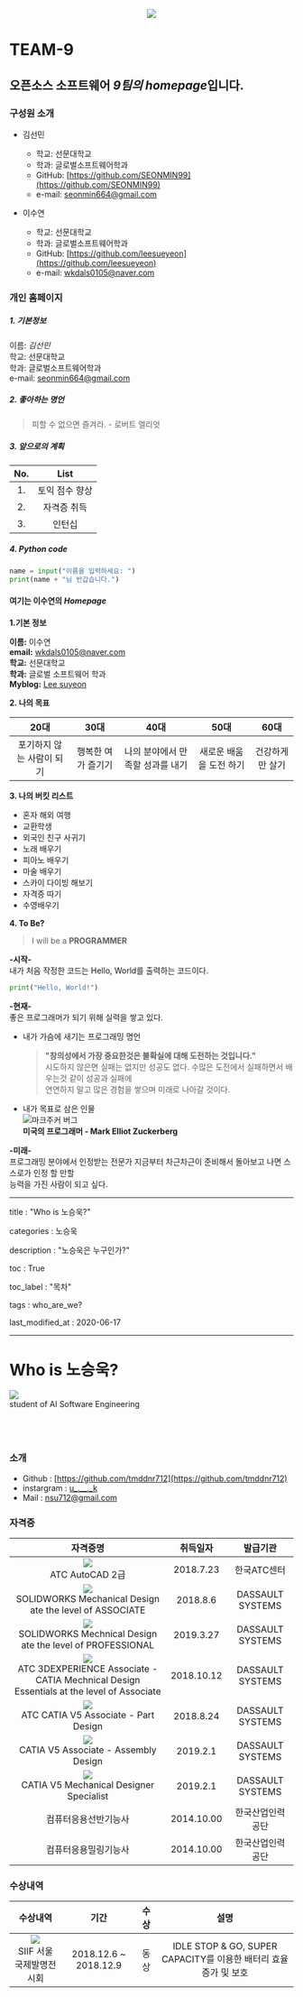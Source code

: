 <p align="center"><img src="https://encrypted-tbn0.gstatic.com/images?q=tbn%3AANd9GcSABtZqk0fr5cMQKjy-hpqhzBNRUIlJrzjlRw&usqp=CAU"></p>


# TEAM-9

## 오픈소스 소프트웨어 *9팀의 homepage*입니다. 


### 구성원 소개
+ 김선민
    + 학교: 선문대학교
    + 학과: 글로벌소프트웨어학과
    + GitHub: [https://github.com/SEONMIN99](https://github.com/SEONMIN99)
    + e-mail: seonmin664@gmail.com

+ 이수연  
    + 학교: 선문대학교  
    + 학과: 글로벌소프트웨어학과  
    + GitHub: [https://github.com/leesueyeon](https://github.com/leesueyeon)  
    + e-mail: wkdals0105@naver.com    
    
    
### 개인 홈페이지  

##### **1. 기본정보**  

이름: *김선민*  
학교: 선문대학교  
학과: 글로벌소프트웨어학과  
e-mail: seonmin664@gmail.com 

##### **2. 좋아하는 명언**  
> 피할 수 없으면 즐겨라. - 로버트 엘리엇

##### **3. 앞으로의 계획**  


| No. | List |   
|:---:|:---:|   
|1.| 토익 점수 향상 |   
|2.| 자격증 취득 |   
|3.| 인턴십 |   

##### **4. Python code**
```python
name = input("이름을 입력하세요: ")
print(name + "님 반갑습니다.")
```

#### **여기는 이수연의** _Homepage_  
**1.기본 정보**  

**이름:** 이수연  
**email:** wkdals0105@naver.com  
**학교:** 선문대학교   
**학과:** 글로벌 소프트웨어 학과   
**Myblog:** [Lee suyeon](https://m.blog.naver.com/PostList.nhn?blogId=wkdals0105) 


**2. 나의 목표**  

|  20대  |  30대  |  40대  |  50대  |  60대  |
|:------:|:------:|:------:|:------:|:------:|
|포기하지 않는 사람이 되기|행복한 여가 즐기기|나의 분야에서 만족할 성과를 내기|새로운 배움을 도전 하기|건강하게만 살기|  


**3. 나의 버킷 리스트**

- 혼자 해외 여행  
- 교환학생  
- 외국인 친구 사귀기  
- 노래 배우기  
- 피아노 배우기  
- 마술 배우기  
- 스카이 다이빙 해보기  
- 자격증 따기  
- 수영배우기


**4. To Be?**

> I will be a **PROGRAMMER**  

**-시작-**   
내가 처음 작정한 코드는 Hello, World를 출력하는 코드이다.
```python
print("Hello, World!")  
```  

**-현재-**   
좋은 프로그래머가 되기 위해 실력을 쌓고 있다.   
* 내가 가슴에 새기는 프로그래밍 명언  
  > **"창의성에서 가장 중요한것은 불확실에 대해 도전하는 것입니다."**  
시도하지 않은면 실패는 없지만 성공도 없다. 수많은 도전에서 실패하면서 배우는것 같이 성공과 실패에   
연연하지 말고 많은 경험을 쌓으며 미래로 나아갈 것이다.  
* 내가 목표로 삼은 인물  
![마크주커 버그](https://encrypted-tbn0.gstatic.com/images?q=tbn%3AANd9GcT3FMPlkd3w87UwbK175i3c_O8_dLCO2vjazQ&usqp=CAU)  
  __미국의 프로그래머 - Mark Elliot Zuckerberg__  

**-미래-**  
프로그래밍 분야에서 인정받는 전문가 지금부터 차근차근이 준비해서 돌아보고 나면 스스로가 인정 할 만할   
능력을 가진 사람이 되고 싶다.

---
  title : "Who is 노승욱?" 

  categories : 
       노승욱
   
  description : "노승욱은 누구인가?"

  toc : True

toc_label : "목차"

tags : 
       who_are_we?

   last_modified_at : 2020-06-17

---

# Who is 노승욱?
![](https://github.com/tmddnr712/bootstrap/blob/master/%EB%85%B8%EC%8A%B9%EC%9A%B1.png?raw=true)
<br/>
student of AI Software Engineering <br/>
<br/>
<br/>
<br/>

### 소개

* Github : [https://github.com/tmddnr712](https://github.com/tmddnr712)
* instargram : [u_.__._k](https://www.instagram.com/u_.__._k/)
* Mail : nsu712@gmail.com

### 자격증

| 자격증명 | 취득일자  | 발급기관 |
| :---------:|:---------:|:---------:|
|![](https://github.com/tmddnr712/bootstrap/blob/master/%EC%BA%90%EB%93%9C.PNG?raw=true)<br/>ATC AutoCAD 2급  | 2018.7.23    | 한국ATC센터  |
|![](https://github.com/tmddnr712/bootstrap/blob/master/SOLIDWORKS%20Mechanical%20Design%20ate%20the%20level%20of%20ASSOCIATE.PNG?raw=true)<br/>SOLIDWORKS Mechanical Design ate the level of ASSOCIATE  | 2018.8.6   | DASSAULT SYSTEMS |
|![](https://github.com/tmddnr712/bootstrap/blob/master/SOLIDWORKS%20Mechnical%20Design%20ate%20the%20level%20of%20PROFESSIONAL.PNG?raw=true)<br/>SOLIDWORKS Mechnical Design ate the level of PROFESSIONAL  | 2019.3.27    | DASSAULT SYSTEMS  |
|![](https://github.com/tmddnr712/bootstrap/blob/master/3DEXPERIENCE%20Associate%20-%20CATIA%20Mechnical%20Design%20Essentials%20at%20the%20level%20of%20Associate.PNG?raw=true)<br/>ATC 3DEXPERIENCE Associate - CATIA Mechnical Design Essentials at the level of Associate  | 2018.10.12    | DASSAULT SYSTEMS  |
|![](https://github.com/tmddnr712/bootstrap/blob/master/CATIA%20V5%20Associate%20-%20Part%20Design.PNG?raw=true)<br/>ATC CATIA V5 Associate - Part Design  | 2018.8.24    | DASSAULT SYSTEMS  |
|![](https://github.com/tmddnr712/bootstrap/blob/master/CATIA%20V5%20Associate%20-%20Assembly%20Design.PNG?raw=true)<br/>CATIA V5 Associate - Assembly Design  | 2019.2.1    | DASSAULT SYSTEMS  |
|![](https://github.com/tmddnr712/bootstrap/blob/master/CATIA%20V5%20Mechanical%20Designer%20Specialist.PNG?raw=true)<br/>CATIA V5 Mechanical Designer Specialist  | 2019.2.1    | DASSAULT SYSTEMS  |
| 컴퓨터응용선반기능사  | 2014.10.00    | 한국산업인력공단  |
| 컴퓨터응용밀링기능사  | 2014.10.00    | 한국산업인력공단  |

### 수상내역 

| 수상내역 | 기간  |수상 | 설명 |
| :---------:|:---------:|:-----------------------------:|:---------:|
|![](https://github.com/tmddnr712/bootstrap/blob/master/%EC%84%9C%EC%9A%B8%EA%B5%AD%EC%A0%9C%EB%B0%9C%EB%AA%85%EC%A0%84%EC%8B%9C%ED%9A%8C.PNG?raw=true)<br/>SIIF 서울국제발명전시회|2018.12.6 ~ 2018.12.9 |동상|IDLE STOP & GO, SUPER CAPACITY를 이용한 배터리 효율 증가 및 보호|

